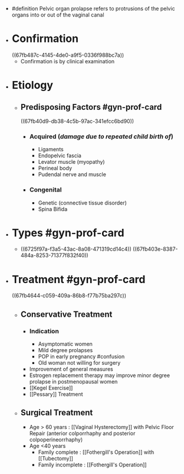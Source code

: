 - #definition Pelvic organ prolapse refers to protrusions of the pelvic organs into or out of the vaginal canal
- # Confirmation
  ((67fb487c-4145-4de0-a9f5-0336f988bc7a))
	- Confirmation is by clinical examination
- # Etiology
	- ## Predisposing Factors #gyn-prof-card
	  ((67fb40d9-db38-4c5b-97ac-341efcc6bd90))
		- ### Acquired (*damage due to repeated child birth of*)
			- Ligaments
			- Endopelvic fascia
			- Levator muscle (myopathy)
			- Perineal body
			- Pudendal nerve and muscle
		- ### Congenital
			- Genetic (connective tissue disorder)
			- Spina Bifida
- # Types #gyn-prof-card
	- ((6725f97a-f3a5-43ac-8a08-471319cd14c4)) ((67fb403e-8387-484a-8253-71377f832f40))
- # Treatment #gyn-prof-card
  ((67fb4644-c059-409a-86b8-f77b75ba297c))
	- ## Conservative Treatment
		- ### Indication
			- Asymptomatic women
			- Mild degree prolapses
			- POP in early pregnancy #confusion
			- Old woman not willing for surgery
		- Improvement of general measures
		- Estrogen replacement therapy may improve minor degree prolapse in postmenopausal women
		- [[Kegel Exercise]]
		- [[Pessary]] Treatment
	- ## Surgical Treatment
		- Age > 60 years : [[Vaginal Hysterectomy]] with Pelvic Floor Repair (anterior colporrhaphy and posterior colpoperineorrhaphy)
		- Age <40 years
			- Family complete : [[Fothergill's Operation]] with [[Tubectomy]]
			- Family incomplete : [[Fothergill's Operation]]